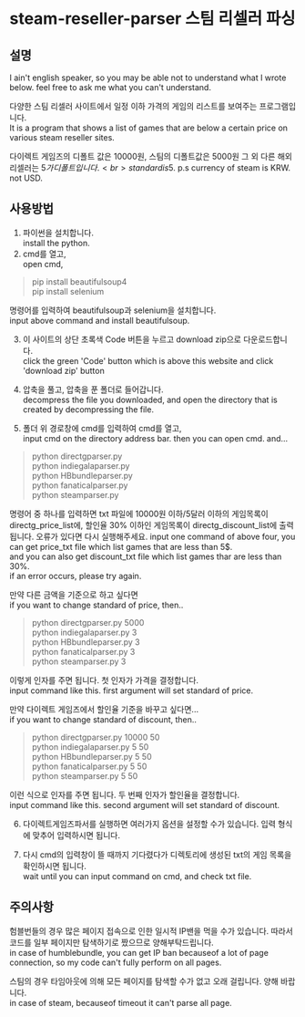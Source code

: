 steam-reseller-parser
스팀 리셀러 파싱
========
설명
---
I ain't english speaker, so you may be able not to understand what I wrote below. feel free to ask me what you can't understand.<br>


다양한 스팀 리셀러 사이트에서 일정 이하 가격의 게임의 리스트를 보여주는 프로그램입니다.<br>
It is a program that shows a list of games that are below a certain price on various steam reseller sites.

다이렉트 게임즈의 디폴트 값은 10000원, 스팀의 디폴트값은 5000원 그 외 다른 해외 리셀러는 5$가 디폴트입니다.<br>
standard is 5$. p.s currency of steam is KRW. not USD.<br>

사용방법
---
1. 파이썬을 설치합니다.<br>
   install the python.
2. cmd를 열고, <br>
   open cmd,
>pip install beautifulsoup4<br>
>pip install selenium<br>

명령어를 입력하여 beautifulsoup과 selenium을 설치합니다.<br>
input above command and install beautifulsoup.

3. 이 사이트의 상단 초록색 Code 버튼을 누르고 download zip으로 다운로드합니다.<br>
click the green 'Code' button which is above this website and click 'download zip' button

4. 압축을 풀고, 압축을 푼 폴더로 들어갑니다.<br>
decompress the file you downloaded, and open the directory that is created by decompressing the file.

5. 폴더 위 경로창에 cmd를 입력하여 cmd를 열고,<br>
input cmd on the directory address bar. then you can open cmd. and... 
>python directgparser.py<br>
>python indiegalaparser.py<br>
>python HBbundleparser.py<br>
>python fanaticalparser.py<br>
>python steamparser.py

명령어 중 하나를 입력하면 txt 파일에 10000원 이하/5달러 이하의 게임목록이 directg_price_list에, 할인율 30% 이하인 게임목록이 directg_discount_list에 출력됩니다. 오류가 있다면 다시 실행해주세요.
input one command of above four, you can get price_txt file which list games that are less than 5$.<br>
and you can also get discount_txt file which list games thar are less than 30%.<br>
if an error occurs, please try again.

만약 다른 금액을 기준으로 하고 싶다면<br>
if you want to change standard of price, then..
>python directgparser.py 5000<br>
>python indiegalaparser.py 3<br>
>python HBbundleparser.py 3<br>
>python fanaticalparser.py 3<br>
>python steamparser.py 3<br>

이렇게 인자를 주면 됩니다. 첫 인자가 가격을 결정합니다.<br>
input command like this. first argument will set standard of price.<br>

만약 다이렉트 게임즈에서 할인율 기준을 바꾸고 싶다면...<br>
if you want to change standard of discount, then..
>python directgparser.py 10000 50<br>
>python indiegalaparser.py 5 50<br>
>python HBbundleparser.py 5 50<br>
>python fanaticalparser.py 5 50<br>
>python steamparser.py 5 50<br>

이런 식으로 인자를 주면 됩니다. 두 번째 인자가 할인율을 결정합니다.<br>
input command like this. second argument will set standard of discount.<br>

6. 다이렉트게임즈파서를 실행하면 여러가지 옵션을 설정할 수가 있습니다. 입력 형식에 맞추어 입력하시면 됩니다.

7. 다시 cmd의 입력창이 뜰 때까지 기다렸다가 디렉토리에 생성된 txt의 게임 목록을 확인하시면 됩니다.<br>
wait until you can input command on cmd, and check txt file.<br>


주의사항
---
험블번들의 경우 많은 페이지 접속으로 인한 일시적 IP밴을 먹을 수가 있습니다. 따라서 코드를 일부 페이지만 탐색하기로 짰으므로 양해부탁드립니다.<br>
in case of humblebundle, you can get IP ban becauseof a lot of page connection, so my code can't fully perform on all pages.

스팀의 경우 타임아웃에 의해 모든 페이지를 탐색할 수가 없고 오래 걸립니다. 양해 바랍니다.<br>
in case of steam, becauseof timeout it can't parse all page. 
